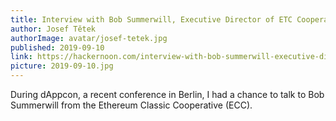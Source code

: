 ```yaml
---
title: Interview with Bob Summerwill, Executive Director of ETC Cooperative
author: Josef Tětek
authorImage: avatar/josef-tetek.jpg
published: 2019-09-10
link: https://hackernoon.com/interview-with-bob-summerwill-executive-director-of-etc-cooperative-l722c3w58
picture: 2019-09-10.jpg
---
```


During dAppcon, a recent conference in Berlin, I had a chance to talk to Bob Summerwill from the Ethereum Classic Cooperative (ECC).
